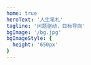 ```yaml
---
home: true
heroText: '人生笔札'
tagline: '问题驱动，目标导向'
bgImage: '/bg.jpg'
bgImageStyle: {
  height: '650px'
}
---
```

